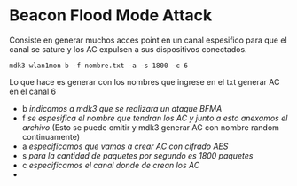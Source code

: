 #  Beacon Flood Mode Attack
Consiste en generar muchos acces point en un canal espesifico para que el canal se sature y los AC expulsen a sus dispositivos conectados.

	mdk3 wlan1mon b -f nombre.txt -a -s 1800 -c 6
Lo que hace es generar con los nombres que ingrese en el txt generar AC en el canal 6

- b *indicamos a mdk3 que se realizara un ataque BFMA*
-  f *se espesifica el nombre que tendran los AC y junto a esto anexamos el archivo* (Esto se puede omitir y mdk3 generar AC con nombre random continuamente)
-  a *especificamos que vamos a crear AC con cifrado AES*
-  s *para la cantidad de paquetes por segundo es 1800 paquetes*
-   c *especificamos el canal donde de crean los AC*
-